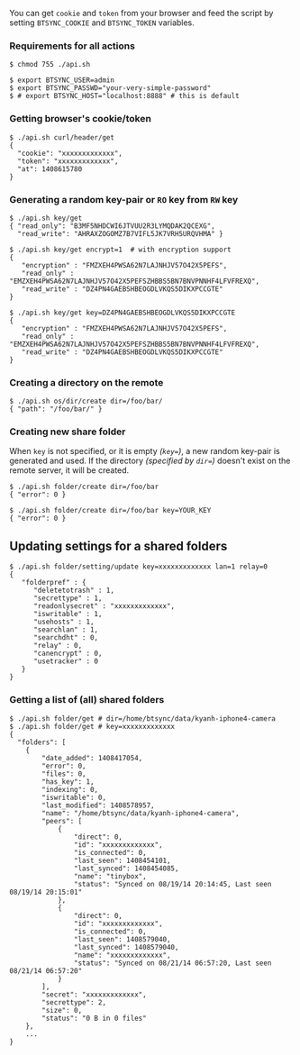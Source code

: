 You can get `cookie` and `token` from your browser and feed
the script by setting `BTSYNC_COOKIE` and `BTSYNC_TOKEN` variables.

### Requirements for all actions

    $ chmod 755 ./api.sh

    $ export BTSYNC_USER=admin
    $ export BTSYNC_PASSWD="your-very-simple-password"
    $ # export BTSYNC_HOST="localhost:8888" # this is default

### Getting browser's cookie/token

    $ ./api.sh curl/header/get
    {
      "cookie": "xxxxxxxxxxxxx",
      "token": "xxxxxxxxxxxxx",
      "at": 1408615780
    }

### Generating a random key-pair or `RO` key from `RW` key

    $ ./api.sh key/get
    { "read_only": "B3MF5NHDCWI6JTVUU2R3LYMQDAK2QCEXG",
      "read_write": "AHRAXZOGOMZ7B7VIFL5JK7VRH5URQVHMA" }

    $ ./api.sh key/get encrypt=1  # with encryption support
    {
       "encryption" : "FMZXEH4PWSA62N7LAJNHJV57O42X5PEFS",
       "read_only" : "EMZXEH4PWSA62N7LAJNHJV57O42X5PEFSZHBBS5BN7BNVPNNHF4LFVFREXQ",
       "read_write" : "DZ4PN4GAEBSHBEOGDLVKQS5DIKXPCCGTE"
    }

    $ ./api.sh key/get key=DZ4PN4GAEBSHBEOGDLVKQS5DIKXPCCGTE
    {
       "encryption" : "FMZXEH4PWSA62N7LAJNHJV57O42X5PEFS",
       "read_only" : "EMZXEH4PWSA62N7LAJNHJV57O42X5PEFSZHBBS5BN7BNVPNNHF4LFVFREXQ",
       "read_write" : "DZ4PN4GAEBSHBEOGDLVKQS5DIKXPCCGTE"
    }

### Creating a directory on the remote

    $ ./api.sh os/dir/create dir=/foo/bar/
    { "path": "/foo/bar/" }


### Creating new share folder

  When `key` is not specified, or it is empty _(`key=`)_,
  a new random key-pair is generated and used. If the directory
  _(specified by `dir=`)_ doesn't exist on the remote server,
  it will be created.

    $ ./api.sh folder/create dir=/foo/bar
    { "error": 0 }

    $ ./api.sh folder/create dir=/foo/bar key=YOUR_KEY
    { "error": 0 }

## Updating settings for a shared folders

    $ ./api.sh folder/setting/update key=xxxxxxxxxxxxx lan=1 relay=0
    {
       "folderpref" : {
          "deletetotrash" : 1,
          "secrettype" : 1,
          "readonlysecret" : "xxxxxxxxxxxxx",
          "iswritable" : 1,
          "usehosts" : 1,
          "searchlan" : 1,
          "searchdht" : 0,
          "relay" : 0,
          "canencrypt" : 0,
          "usetracker" : 0
       }
    }


### Getting a list of (all) shared folders

    $ ./api.sh folder/get # dir=/home/btsync/data/kyanh-iphone4-camera
    $ ./api.sh folder/get # key=xxxxxxxxxxxxx
    {
      "folders": [
        {
            "date_added": 1408417054,
            "error": 0,
            "files": 0,
            "has_key": 1,
            "indexing": 0,
            "iswritable": 0,
            "last_modified": 1408578957,
            "name": "/home/btsync/data/kyanh-iphone4-camera",
            "peers": [
                {
                    "direct": 0,
                    "id": "xxxxxxxxxxxxx",
                    "is_connected": 0,
                    "last_seen": 1408454101,
                    "last_synced": 1408454085,
                    "name": "tinybox",
                    "status": "Synced on 08/19/14 20:14:45, Last seen 08/19/14 20:15:01"
                },
                {
                    "direct": 0,
                    "id": "xxxxxxxxxxxxx",
                    "is_connected": 0,
                    "last_seen": 1408579040,
                    "last_synced": 1408579040,
                    "name": "xxxxxxxxxxxxx",
                    "status": "Synced on 08/21/14 06:57:20, Last seen 08/21/14 06:57:20"
                }
            ],
            "secret": "xxxxxxxxxxxxx",
            "secrettype": 2,
            "size": 0,
            "status": "0 B in 0 files"
        },
        ...
    }

